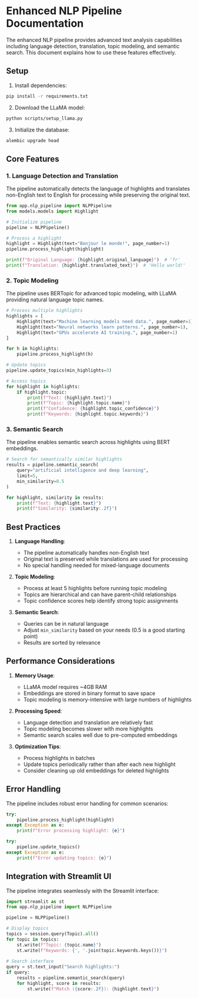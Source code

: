 # Enhanced NLP Pipeline Documentation

The enhanced NLP pipeline provides advanced text analysis capabilities including language detection, translation, topic modeling, and semantic search. This document explains how to use these features effectively.

## Setup

1. Install dependencies:
```bash
pip install -r requirements.txt
```

2. Download the LLaMA model:
```bash
python scripts/setup_llama.py
```

3. Initialize the database:
```bash
alembic upgrade head
```

## Core Features

### 1. Language Detection and Translation

The pipeline automatically detects the language of highlights and translates non-English text to English for processing while preserving the original text.

```python
from app.nlp_pipeline import NLPPipeline
from models.models import Highlight

# Initialize pipeline
pipeline = NLPPipeline()

# Process a highlight
highlight = Highlight(text="Bonjour le monde!", page_number=1)
pipeline.process_highlight(highlight)

print(f"Original Language: {highlight.original_language}")  # 'fr'
print(f"Translation: {highlight.translated_text}")  # 'Hello world!'
```

### 2. Topic Modeling

The pipeline uses BERTopic for advanced topic modeling, with LLaMA providing natural language topic names.

```python
# Process multiple highlights
highlights = [
    Highlight(text="Machine learning models need data.", page_number=1),
    Highlight(text="Neural networks learn patterns.", page_number=1),
    Highlight(text="GPUs accelerate AI training.", page_number=1)
]

for h in highlights:
    pipeline.process_highlight(h)

# Update topics
pipeline.update_topics(min_highlights=3)

# Access topics
for highlight in highlights:
    if highlight.topic:
        print(f"Text: {highlight.text}")
        print(f"Topic: {highlight.topic.name}")
        print(f"Confidence: {highlight.topic_confidence}")
        print(f"Keywords: {highlight.topic.keywords}")
```

### 3. Semantic Search

The pipeline enables semantic search across highlights using BERT embeddings.

```python
# Search for semantically similar highlights
results = pipeline.semantic_search(
    query="artificial intelligence and deep learning",
    limit=5,
    min_similarity=0.5
)

for highlight, similarity in results:
    print(f"Text: {highlight.text}")
    print(f"Similarity: {similarity:.2f}")
```

## Best Practices

1. **Language Handling**:
   - The pipeline automatically handles non-English text
   - Original text is preserved while translations are used for processing
   - No special handling needed for mixed-language documents

2. **Topic Modeling**:
   - Process at least 5 highlights before running topic modeling
   - Topics are hierarchical and can have parent-child relationships
   - Topic confidence scores help identify strong topic assignments

3. **Semantic Search**:
   - Queries can be in natural language
   - Adjust `min_similarity` based on your needs (0.5 is a good starting point)
   - Results are sorted by relevance

## Performance Considerations

1. **Memory Usage**:
   - LLaMA model requires ~4GB RAM
   - Embeddings are stored in binary format to save space
   - Topic modeling is memory-intensive with large numbers of highlights

2. **Processing Speed**:
   - Language detection and translation are relatively fast
   - Topic modeling becomes slower with more highlights
   - Semantic search scales well due to pre-computed embeddings

3. **Optimization Tips**:
   - Process highlights in batches
   - Update topics periodically rather than after each new highlight
   - Consider cleaning up old embeddings for deleted highlights

## Error Handling

The pipeline includes robust error handling for common scenarios:

```python
try:
    pipeline.process_highlight(highlight)
except Exception as e:
    print(f"Error processing highlight: {e}")

try:
    pipeline.update_topics()
except Exception as e:
    print(f"Error updating topics: {e}")
```

## Integration with Streamlit UI

The pipeline integrates seamlessly with the Streamlit interface:

```python
import streamlit as st
from app.nlp_pipeline import NLPPipeline

pipeline = NLPPipeline()

# Display topics
topics = session.query(Topic).all()
for topic in topics:
    st.write(f"Topic: {topic.name}")
    st.write(f"Keywords: {', '.join(topic.keywords.keys())}")
    
# Search interface
query = st.text_input("Search highlights:")
if query:
    results = pipeline.semantic_search(query)
    for highlight, score in results:
        st.write(f"Match ({score:.2f}): {highlight.text}")
``` 